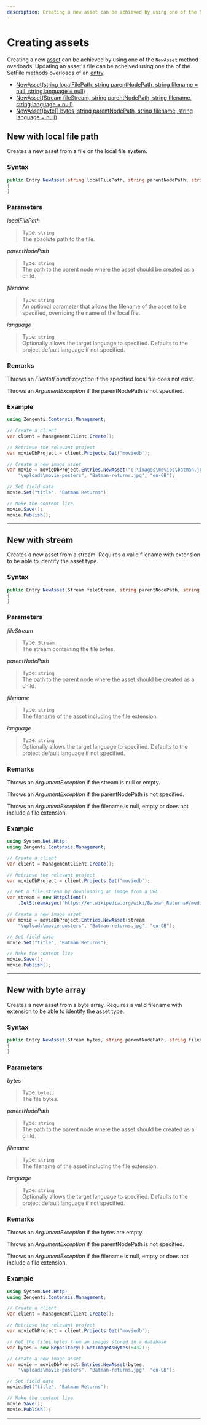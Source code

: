 ```yaml
---
description: Creating a new asset can be achieved by using one of the New method overloads.
---
```


# Creating assets

Creating a new [asset](/model/asset.md) can be achieved by using one of the `NewAsset` method overloads. Updating an asset's file can be acheived using one the of the SetFile methods overloads of an [entry](/model/entry-methods.md).

* [NewAsset(string localFilePath, string parentNodePath, string filename = null, string language = null)](#new-with-local-file-path)
* [NewAsset(Stream fileStream, string parentNodePath, string filename, string language = null)](#new-with-stream)
* [NewAsset(byte[] bytes, string parentNodePath, string filename, string language = null)](#new-with-byte-array)

## New with local file path

Creates a new asset from a file on the local file system.

### Syntax

```cs
public Entry NewAsset(string localFilePath, string parentNodePath, string filename = null, string language = null
{
}
```

### Parameters

*localFilePath*
> Type: `string`  
> The absolute path to the file.

*parentNodePath*
> Type: `string`  
> The path to the parent node where the asset should be created as a child.

*filename*
> Type: `string`  
> An optional parameter that allows the filename of the asset to be specified, overriding the name of the local file.

*language*
> Type: `string`  
> Optionally allows the target language to specified. Defaults to the project default language if not specified.

### Remarks

Throws an *FileNotFoundException* if the specified local file does not exist.

Throws an *ArgumentException* if the parentNodePath is not specified.

### Example

```cs
using Zengenti.Contensis.Management;

// Create a client
var client = ManagementClient.Create();

// Retrieve the relevant project
var movieDbProject = client.Projects.Get("moviedb");

// Create a new image asset
var movie = movieDbProject.Entries.NewAsset("c:\images\movies\batman.jpg",
    "\uploads\movie-posters", "Batman-returns.jpg", "en-GB");

// Set field data
movie.Set("title", "Batman Returns");

// Make the content live
movie.Save();
movie.Publish();
```

---

## New with stream

Creates a new asset from a stream. Requires a valid filename with extension to be able to identify the asset type.

### Syntax

```cs
public Entry NewAsset(Stream fileStream, string parentNodePath, string filename, string language = null
{
}
```

### Parameters

*fileStream*
> Type: `Stream`  
> The stream containing the file bytes.

*parentNodePath*
> Type: `string`  
> The path to the parent node where the asset should be created as a child.

*filename*
> Type: `string`  
> The filename of the asset including the file extension.

*language*
> Type: `string`  
> Optionally allows the target language to specified. Defaults to the project default language if not specified.

### Remarks

Throws an *ArgumentException* if the stream is null or empty.

Throws an *ArgumentException* if the parentNodePath is not specified.

Throws an *ArgumentException* if the filename is null, empty or does not include a file extension.

### Example

```cs
using System.Net.Http;
using Zengenti.Contensis.Management;

// Create a client
var client = ManagementClient.Create();

// Retrieve the relevant project
var movieDbProject = client.Projects.Get("moviedb");

// Get a file stream by downloading an image from a URL
var stream = new HttpClient()
    .GetStreamAsync("https://en.wikipedia.org/wiki/Batman_Returns#/media/File:Batman_returns_poster2.jpg");

// Create a new image asset
var movie = movieDbProject.Entries.NewAsset(stream,
    "\uploads\movie-posters", "Batman-returns.jpg", "en-GB");

// Set field data
movie.Set("title", "Batman Returns");

// Make the content live
movie.Save();
movie.Publish();
```

---

## New with byte array

Creates a new asset from a byte array. Requires a valid filename with extension to be able to identify the asset type.

### Syntax

```cs
public Entry NewAsset(Stream bytes, string parentNodePath, string filename, string language = null
{
}
```

### Parameters

*bytes*
> Type: `byte[]`  
> The file bytes.

*parentNodePath*
> Type: `string`  
> The path to the parent node where the asset should be created as a child.

*filename*
> Type: `string`  
> The filename of the asset including the file extension.

*language*
> Type: `string`  
> Optionally allows the target language to specified. Defaults to the project default language if not specified.

### Remarks

Throws an *ArgumentException* if the bytes are empty.

Throws an *ArgumentException* if the parentNodePath is not specified.

Throws an *ArgumentException* if the filename is null, empty or does not include a file extension.

### Example

```cs
using System.Net.Http;
using Zengenti.Contensis.Management;

// Create a client
var client = ManagementClient.Create();

// Retrieve the relevant project
var movieDbProject = client.Projects.Get("moviedb");

// Get the files bytes from an images stored in a database
var bytes = new Repository().GetImageAsBytes(54321);

// Create a new image asset
var movie = movieDbProject.Entries.NewAsset(bytes,
    "\uploads\movie-posters", "Batman-returns.jpg", "en-GB");

// Set field data
movie.Set("title", "Batman Returns");

// Make the content live
movie.Save();
movie.Publish();
```

---